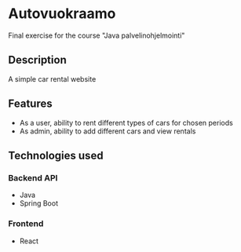 # Autovuokraamo

Final exercise for the course "Java palvelinohjelmointi"

## Description

A simple car rental website

## Features

- As a user, ability to rent different types of cars for chosen periods
- As admin, ability to add different cars and view rentals

## Technologies used

### Backend API
  - Java
  - Spring Boot

### Frontend
  - React
